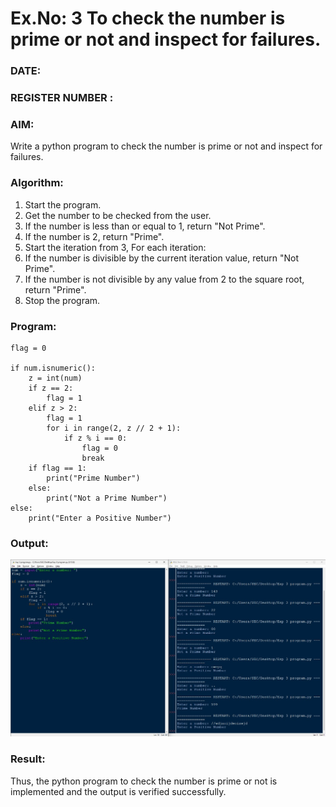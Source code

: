 # Ex.No: 3 To check the number is prime or not and inspect for failures.
 
### DATE:                                                                            
### REGISTER NUMBER : 
### AIM: 
Write a python program to check the number is prime or not and inspect for failures.
 
### Algorithm:
1. Start the program.
2. Get the number to be checked from the user.
3. If the number is less than or equal to 1, return "Not Prime".
4. If the number is 2, return "Prime".
5. Start the iteration from 3, For each iteration:
6. If the number is divisible by the current iteration value, return "Not Prime".
7. If the number is not divisible by any value from 2 to the square root, return "Prime".
8. Stop the program.

### Program:
```num = input("Enter a number: ")
flag = 0

if num.isnumeric(): 
    z = int(num)
    if z == 2: 
        flag = 1
    elif z > 2:
        flag = 1
        for i in range(2, z // 2 + 1):  
            if z % i == 0:  
                flag = 0
                break
    if flag == 1: 
        print("Prime Number") 
    else: 
        print("Not a Prime Number") 
else: 
    print("Enter a Positive Number")
```











### Output:
![alt text](3.png)





### Result:
Thus, the python program to check the number is prime or not is implemented and the output is verified successfully.
